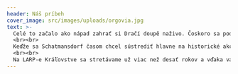 ```yaml
---
header: Náš príbeh
cover_image: src/images/uploads/orgovia.jpg
text: >-
  Celé to začalo ako nápad zahrať si Dračí doupě naživo. Čoskoro sa pod taktovkou historického združenia Schatmansdorf hra Kráľovstvo Vína stala najväčšim LARP-om na Slovensku.
  <br><br>
  Keďže sa Schatmansdorf časom chcel sústrediť hlavne na historické akcie, hru sme prebrali my, zväčša bývalí hráči, no aj pár veteránov z pôvodného organizačného tímu. Dnes fungujeme pod záštitou neziskovky Evend Horizon, kde svoj voľný čas venujeme organizovaniu rôznych eventov, prevažne tých larpových.
  <br><br>
  Na LARP-e Kráľovstve sa stretávame už viac než desať rokov a vďaka vám hráčom obohacujeme jeho svet stále novými príbehami. S radosťou každý rok privítame nielen kopec nováčikov, ale aj staré známe tváre.
---
```



